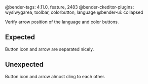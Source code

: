 @bender-tags: 4.11.0, feature, 2483
@bender-ckeditor-plugins: wysiwygarea, toolbar, colorbutton, language
@bender-ui: collapsed

Verify arrow position of the language and color buttons.

## Expected

Button icon and arrow are separated nicely.

## Unexpected

Button icon and arrow almost cling to each other.
